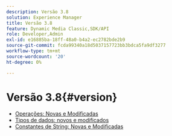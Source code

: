 ```yaml
---
description: Versão 3.8
solution: Experience Manager
title: Versão 3.8
feature: Dynamic Media Classic,SDK/API
role: Developer,Admin
exl-id: e16885ba-18ff-48a0-b4a2-ec2782bde2b9
source-git-commit: fcda99340a18d5037157723bb3bdca5fa9df3277
workflow-type: tm+mt
source-wordcount: '20'
ht-degree: 0%

---
```


# Versão 3.8{#version}

* [Operações: Novas e Modificadas](r-3-8-operations.md)
* [Tipos de dados: novos e modificados](r-3-8-types.md)
* [Constantes de String: Novas e Modificadas](r-3-8-string-constants.md)
